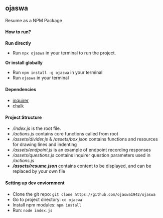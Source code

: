 ## ojaswa

Resume as a NPM Package

#### How to run?

**Run directly**
- Run `npx ojaswa` in your terminal to run the project.

**Or install globally**
- Run `npm install -g ojaswa` in your terminal
- Run `ojaswa` in your terminal

#### Dependencies

- [inquirer](https://www.npmjs.com/package/inquirer)
- [chalk](https://www.npmjs.com/package/chalk)

#### Project Structure

- */index.js* is the root file.
- */actions.js* contains core functions called from root
- */assets/divider.js* & */assets/box.json* contains functions and resources for drawing lines and indenting
- */assets/endpoint.js* is an example of endpoint recording responses
- */assets/questions.js* contains inquirer question parameters used in */actions.js*
- **_/assets/resume.json_** contains content to be displayed, and can be replaced by your own file

#### Setting up dev enviornment

- Clone the git repo: `git clone https://github.com/ojaswa1942/ojaswa`
- Go to project directory: `cd ojaswa`
- Install npm modules: `npm install`
- Run: `node index.js`